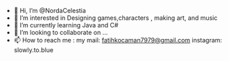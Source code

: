 - 👋 Hi, I’m @NordaCelestia
- 👀 I’m interested in Designing games,characters , making art, and music
- 🌱 I’m currently learning Java and C#
- 💞️ I’m looking to collaborate on ...
- 📫 How to reach me : 
my mail: fatihkocaman7979@gmail.com
instagram: slowly.to.blue
<!---
NordaCelestia/NordaCelestia is a ✨ special ✨ repository because its `README.md` (this file) appears on your GitHub profile.
You can click the Preview link to take a look at your changes.
--->
